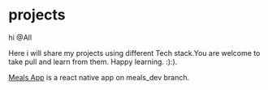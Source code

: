 # projects
hi @All

Here i will share my projects using different Tech stack.You are welcome to take pull and learn from them.
Happy learning. :):).

[Meals App](https://github.com/Rishabh0797/projects/tree/meals_dev)  is a react native app on meals_dev branch.

